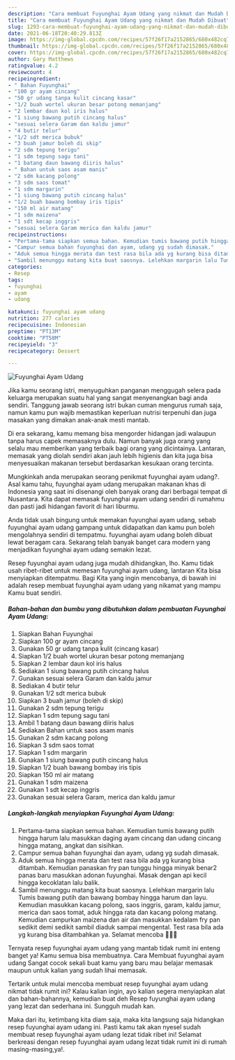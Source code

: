 ```yaml
---
description: "Cara membuat Fuyunghai Ayam Udang yang nikmat dan Mudah Dibuat"
title: "Cara membuat Fuyunghai Ayam Udang yang nikmat dan Mudah Dibuat"
slug: 1293-cara-membuat-fuyunghai-ayam-udang-yang-nikmat-dan-mudah-dibuat
date: 2021-06-18T20:40:29.813Z
image: https://img-global.cpcdn.com/recipes/57f26f17a2152865/680x482cq70/fuyunghai-ayam-udang-foto-resep-utama.jpg
thumbnail: https://img-global.cpcdn.com/recipes/57f26f17a2152865/680x482cq70/fuyunghai-ayam-udang-foto-resep-utama.jpg
cover: https://img-global.cpcdn.com/recipes/57f26f17a2152865/680x482cq70/fuyunghai-ayam-udang-foto-resep-utama.jpg
author: Gary Matthews
ratingvalue: 4.2
reviewcount: 4
recipeingredient:
- " Bahan Fuyunghai"
- "100 gr ayam cincang"
- "50 gr udang tanpa kulit cincang kasar"
- "1/2 buah wortel ukuran besar potong memanjang"
- "2 lembar daun kol iris halus"
- "1 siung bawang putih cincang halus"
- "sesuai selera Garam dan kaldu jamur"
- "4 butir telur"
- "1/2 sdt merica bubuk"
- "3 buah jamur boleh di skip"
- "2 sdm tepung terigu"
- "1 sdm tepung sagu tani"
- "1 batang daun bawang diiris halus"
- " Bahan untuk saos asam manis"
- "2 sdm kacang polong"
- "3 sdm saos tomat"
- "1 sdm margarin"
- "1 siung bawang putih cincang halus"
- "1/2 buah bawang bombay iris tipis"
- "150 ml air matang"
- "1 sdm maizena"
- "1 sdt kecap inggris"
- "sesuai selera Garam merica dan kaldu jamur"
recipeinstructions:
- "Pertama-tama siapkan semua bahan. Kemudian tumis bawang putih hingga harum lalu masukkan daging ayam cincang dan udang cincang hingga matang, angkat dan sisihkan."
- "Campur semua bahan fuyunghai dan ayam, udang yg sudah dimasak."
- "Aduk semua hingga merata dan test rasa bila ada yg kurang bisa ditambah. Kemudian panaskan fry pan tunggu hingga minyak benar2 panas baru masukkan adonan fuyunghai. Masak dengan api kecil hingga kecoklatan lalu balik."
- "Sambil menunggu matang kita buat saosnya. Lelehkan margarin lalu Tumis bawang putih dan bawang bombay hingga harum dan layu. Kemudian masukkan kacang polong, saos inggris, garam, kaldu jamur, merica dan saos tomat, aduk hingga rata dan kacang polong matang. Kemudian campurkan maizena dan air dan masukkan kedalam fry pan sedikit demi sedikit sambil diaduk sampai mengental. Test rasa bila ada yg kurang bisa ditambahkan ya. Selamat mencoba 🙆🏻‍♀️"
categories:
- Resep
tags:
- fuyunghai
- ayam
- udang

katakunci: fuyunghai ayam udang 
nutrition: 277 calories
recipecuisine: Indonesian
preptime: "PT13M"
cooktime: "PT58M"
recipeyield: "3"
recipecategory: Dessert

---
```



![Fuyunghai Ayam Udang](https://img-global.cpcdn.com/recipes/57f26f17a2152865/680x482cq70/fuyunghai-ayam-udang-foto-resep-utama.jpg)

Jika kamu seorang istri, menyuguhkan panganan menggugah selera pada keluarga merupakan suatu hal yang sangat menyenangkan bagi anda sendiri. Tanggung jawab seorang istri bukan cuman mengurus rumah saja, namun kamu pun wajib memastikan keperluan nutrisi terpenuhi dan juga masakan yang dimakan anak-anak mesti mantab.

Di era  sekarang, kamu memang bisa mengorder hidangan jadi walaupun tanpa harus capek memasaknya dulu. Namun banyak juga orang yang selalu mau memberikan yang terbaik bagi orang yang dicintainya. Lantaran, memasak yang diolah sendiri akan jauh lebih higienis dan kita juga bisa menyesuaikan makanan tersebut berdasarkan kesukaan orang tercinta. 



Mungkinkah anda merupakan seorang penikmat fuyunghai ayam udang?. Asal kamu tahu, fuyunghai ayam udang merupakan makanan khas di Indonesia yang saat ini disenangi oleh banyak orang dari berbagai tempat di Nusantara. Kita dapat memasak fuyunghai ayam udang sendiri di rumahmu dan pasti jadi hidangan favorit di hari liburmu.

Anda tidak usah bingung untuk memakan fuyunghai ayam udang, sebab fuyunghai ayam udang gampang untuk didapatkan dan kamu pun boleh mengolahnya sendiri di tempatmu. fuyunghai ayam udang boleh dibuat lewat beragam cara. Sekarang telah banyak banget cara modern yang menjadikan fuyunghai ayam udang semakin lezat.

Resep fuyunghai ayam udang juga mudah dihidangkan, lho. Kamu tidak usah ribet-ribet untuk memesan fuyunghai ayam udang, lantaran Kita bisa menyiapkan ditempatmu. Bagi Kita yang ingin mencobanya, di bawah ini adalah resep membuat fuyunghai ayam udang yang nikamat yang mampu Kamu buat sendiri.

<!--inarticleads1-->

##### Bahan-bahan dan bumbu yang dibutuhkan dalam pembuatan Fuyunghai Ayam Udang:

1. Siapkan  Bahan Fuyunghai
1. Siapkan 100 gr ayam cincang
1. Gunakan 50 gr udang tanpa kulit (cincang kasar)
1. Siapkan 1/2 buah wortel ukuran besar potong memanjang
1. Siapkan 2 lembar daun kol iris halus
1. Sediakan 1 siung bawang putih cincang halus
1. Gunakan sesuai selera Garam dan kaldu jamur
1. Sediakan 4 butir telur
1. Gunakan 1/2 sdt merica bubuk
1. Siapkan 3 buah jamur (boleh di skip)
1. Gunakan 2 sdm tepung terigu
1. Siapkan 1 sdm tepung sagu tani
1. Ambil 1 batang daun bawang diiris halus
1. Sediakan  Bahan untuk saos asam manis
1. Gunakan 2 sdm kacang polong
1. Siapkan 3 sdm saos tomat
1. Siapkan 1 sdm margarin
1. Gunakan 1 siung bawang putih cincang halus
1. Siapkan 1/2 buah bawang bombay iris tipis
1. Siapkan 150 ml air matang
1. Gunakan 1 sdm maizena
1. Gunakan 1 sdt kecap inggris
1. Gunakan sesuai selera Garam, merica dan kaldu jamur




<!--inarticleads2-->

##### Langkah-langkah menyiapkan Fuyunghai Ayam Udang:

1. Pertama-tama siapkan semua bahan. Kemudian tumis bawang putih hingga harum lalu masukkan daging ayam cincang dan udang cincang hingga matang, angkat dan sisihkan.
1. Campur semua bahan fuyunghai dan ayam, udang yg sudah dimasak.
1. Aduk semua hingga merata dan test rasa bila ada yg kurang bisa ditambah. Kemudian panaskan fry pan tunggu hingga minyak benar2 panas baru masukkan adonan fuyunghai. Masak dengan api kecil hingga kecoklatan lalu balik.
1. Sambil menunggu matang kita buat saosnya. Lelehkan margarin lalu Tumis bawang putih dan bawang bombay hingga harum dan layu. Kemudian masukkan kacang polong, saos inggris, garam, kaldu jamur, merica dan saos tomat, aduk hingga rata dan kacang polong matang. Kemudian campurkan maizena dan air dan masukkan kedalam fry pan sedikit demi sedikit sambil diaduk sampai mengental. Test rasa bila ada yg kurang bisa ditambahkan ya. Selamat mencoba 🙆🏻‍♀️




Ternyata resep fuyunghai ayam udang yang mantab tidak rumit ini enteng banget ya! Kamu semua bisa membuatnya. Cara Membuat fuyunghai ayam udang Sangat cocok sekali buat kamu yang baru mau belajar memasak maupun untuk kalian yang sudah lihai memasak.

Tertarik untuk mulai mencoba membuat resep fuyunghai ayam udang nikmat tidak rumit ini? Kalau kalian ingin, ayo kalian segera menyiapkan alat dan bahan-bahannya, kemudian buat deh Resep fuyunghai ayam udang yang lezat dan sederhana ini. Sungguh mudah kan. 

Maka dari itu, ketimbang kita diam saja, maka kita langsung saja hidangkan resep fuyunghai ayam udang ini. Pasti kamu tak akan nyesel sudah membuat resep fuyunghai ayam udang lezat tidak ribet ini! Selamat berkreasi dengan resep fuyunghai ayam udang lezat tidak rumit ini di rumah masing-masing,ya!.

